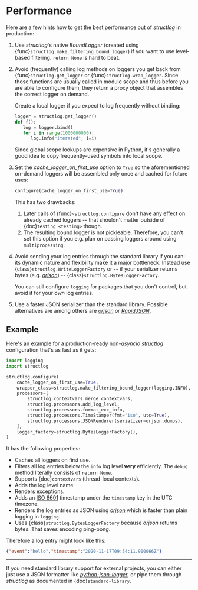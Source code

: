 # Performance

Here are a few hints how to get the best performance out of *structlog* in production:

1. Use *structlog*'s native *BoundLogger* (created using {func}`structlog.make_filtering_bound_logger`) if you want to use level-based filtering.
   `return None` is hard to beat.

2. Avoid (frequently) calling log methods on loggers you get back from {func}`structlog.get_logger` or {func}`structlog.wrap_logger`.
   Since those functions are usually called in module scope and thus before you are able to configure them, they return a proxy object that assembles the correct logger on demand.

   Create a local logger if you expect to log frequently without binding:

   ```python
   logger = structlog.get_logger()
   def f():
      log = logger.bind()
      for i in range(1000000000):
         log.info("iterated", i=i)
   ```

   Since global scope lookups are expensive in Python, it's generally a good idea to copy frequently-used symbols into local scope.

3. Set the *cache_logger_on_first_use* option to `True` so the aforementioned on-demand loggers will be assembled only once and cached for future uses:

   ```python
   configure(cache_logger_on_first_use=True)
   ```

   This has two drawbacks:

   1. Later calls of {func}`~structlog.configure` don't have any effect on already cached loggers -- that shouldn't matter outside of {doc}`testing <testing>` though.
   2. The resulting bound logger is not pickleable.
      Therefore, you can't set this option if you e.g. plan on passing loggers around using `multiprocessing`.

4. Avoid sending your log entries through the standard library if you can: its dynamic nature and flexibility make it a major bottleneck.
   Instead use {class}`structlog.WriteLoggerFactory` or -- if your serializer returns bytes (e.g. [*orjson*]) -- {class}`structlog.BytesLoggerFactory`.

   You can still configure `logging` for packages that you don't control, but avoid it for your *own* log entries.

5. Use a faster JSON serializer than the standard library.
   Possible alternatives are among others are [*orjson*] or [*RapidJSON*].

## Example

Here's an example for a production-ready non-*asyncio* *structlog* configuration that's as fast as it gets:

```python
import logging
import structlog

structlog.configure(
    cache_logger_on_first_use=True,
    wrapper_class=structlog.make_filtering_bound_logger(logging.INFO),
    processors=[
        structlog.contextvars.merge_contextvars,
        structlog.processors.add_log_level,
        structlog.processors.format_exc_info,
        structlog.processors.TimeStamper(fmt="iso", utc=True),
        structlog.processors.JSONRenderer(serializer=orjson.dumps),
    ],
    logger_factory=structlog.BytesLoggerFactory(),
)
```

It has the following properties:

- Caches all loggers on first use.
- Filters all log entries below the `info` log level **very** efficiently.
  The `debug` method literally consists of `return None`.
- Supports {doc}`contextvars` (thread-local contexts).
- Adds the log level name.
- Renders exceptions.
- Adds an [ISO 8601](https://en.wikipedia.org/wiki/ISO_8601) timestamp under the `timestamp` key in the UTC timezone.
- Renders the log entries as JSON using [*orjson*] which is faster than plain logging in `logging`.
- Uses {class}`structlog.BytesLoggerFactory` because *orjson* returns bytes.
  That saves encoding ping-pong.

Therefore a log entry might look like this:

```json
{"event":"hello","timestamp":"2020-11-17T09:54:11.900066Z"}
```

---

If you need standard library support for external projects, you can either just use a JSON formatter like [*python-json-logger*](https://pypi.org/project/python-json-logger/), or pipe them through *structlog* as documented in {doc}`standard-library`.

[*orjson*]: https://github.com/ijl/orjson
[*rapidjson*]: https://pypi.org/project/python-rapidjson/
[*simplejson*]: https://simplejson.readthedocs.io/
